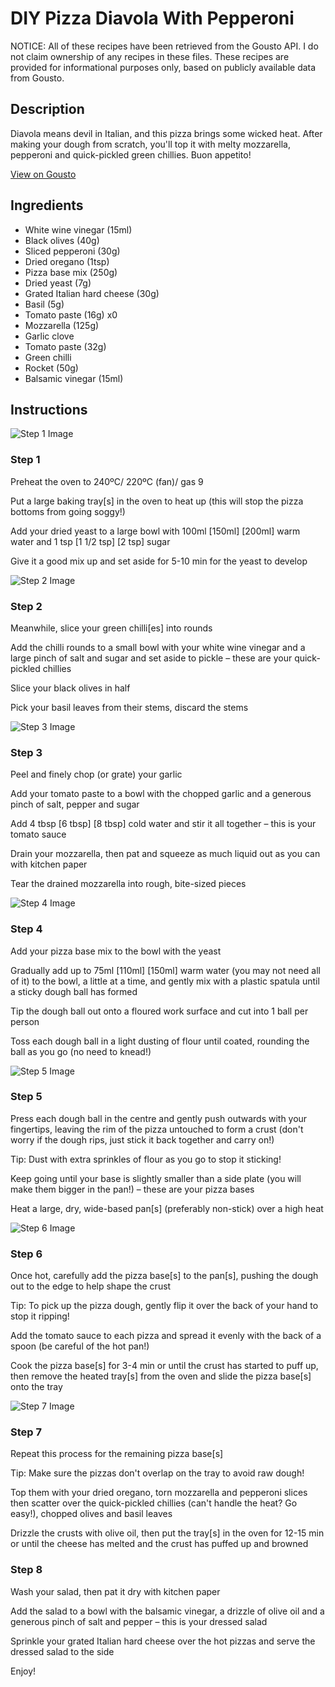 # DIY Pizza Diavola With Pepperoni

NOTICE: All of these recipes have been retrieved from the Gousto API. I do not claim ownership of any recipes in these files. These recipes are provided for informational purposes only, based on publicly available data from Gousto.

## Description

Diavola means devil in Italian, and this pizza brings some wicked heat. After making your dough from scratch, you'll top it with melty mozzarella, pepperoni and quick-pickled green chillies. Buon appetito! 

[View on Gousto](https://www.gousto.co.uk/recipes/cookbook/diy-pizza-diavola-with-pepperoni)

## Ingredients

- White wine vinegar (15ml)
- Black olives (40g)
- Sliced pepperoni (30g)
- Dried oregano (1tsp)
- Pizza base mix (250g)
- Dried yeast (7g)
- Grated Italian hard cheese (30g)
- Basil (5g)
- Tomato paste (16g) x0
- Mozzarella (125g)
- Garlic clove
- Tomato paste (32g)
- Green chilli
- Rocket (50g)
- Balsamic vinegar (15ml)

## Instructions

![Step 1 Image](https://production-media.gousto.co.uk/cms/recipe-step-image/Step-1-1597748235213-x200.jpg)

### Step 1

Preheat the oven to 240ºC/ 220ºC (fan)/ gas 9

Put a large baking tray[s] in the oven to heat up (this will stop the pizza bottoms from going soggy!)

Add your dried yeast<span class="text-danger"> </span>to a large bowl with 100ml <span class="text-purple">[150ml]</span> <span class="text-danger">[200ml]</span> warm water and 1 tsp <span class="text-purple">[1 1/2 tsp]</span><span class="text-danger"> [2 tsp]</span> sugar

Give it a good mix up and set aside for 5-10 min for the yeast to develop

![Step 2 Image](https://production-media.gousto.co.uk/cms/recipe-step-image/Step-2-1597748250720-x200.jpg)

### Step 2

Meanwhile, slice your green chilli[es]<span class="text-danger"> </span>into rounds

Add the chilli rounds to a small bowl with your white wine vinegar and a large pinch of salt and sugar and set aside to pickle – these are your quick-pickled chillies

Slice your black olives in half

Pick your basil leaves from their stems, discard the stems

![Step 3 Image](https://production-media.gousto.co.uk/cms/recipe-step-image/Step-3-1597748265273-x200.jpg)

### Step 3

Peel and finely chop (or grate) your garlic

Add your tomato paste to a bowl with the chopped garlic and a generous pinch of salt, pepper and sugar

Add 4 tbsp <span class="text-purple">[6 tbsp]</span> <span class="text-danger">[8 tbsp]</span> cold water and stir it all together – this is your tomato sauce

Drain your mozzarella, then pat and squeeze as much liquid out as you can with kitchen paper

Tear the drained mozzarella into rough, bite-sized pieces

![Step 4 Image](https://production-media.gousto.co.uk/cms/recipe-step-image/Step-4-1-1597748294725-x200.jpg)

### Step 4

Add your pizza base mix to the bowl with the yeast

Gradually add up to 75ml <span class="text-purple">[110ml]</span> <span class="text-danger">[150ml]</span> warm water (you may not need all of it) to the bowl, a little at a time, and gently mix with a plastic spatula until a sticky dough ball has formed

Tip the dough ball out onto a floured work surface and cut into 1 ball per person

Toss each dough ball in a light dusting of flour until coated, rounding the ball as you go (no need to knead!)

![Step 5 Image](https://production-media.gousto.co.uk/cms/recipe-step-image/Step-5-2-1597748342632-x200.jpg)

### Step 5

Press each dough ball in the centre and gently push outwards with your fingertips, leaving the rim of the pizza untouched to form a crust (don't worry if the dough rips, just stick it back together and carry on!)

Tip: Dust with extra sprinkles of flour as you go to stop it sticking!

Keep going until your base is slightly smaller than a side plate (you will make them bigger in the pan!) – these are your pizza bases

Heat a large, dry, wide-based pan[s] (preferably non-stick) over a high heat

![Step 6 Image](https://production-media.gousto.co.uk/cms/recipe-step-image/Step-6-1597748353719-x200.jpg)

### Step 6

Once hot, carefully add the pizza base[s]<span class="text-danger"> </span>to the pan[s], pushing the dough out to the edge to help shape the crust

Tip: To pick up the pizza dough, gently flip it over the back of your hand to stop it ripping!

Add the tomato sauce to each pizza and spread it evenly with the back of a spoon (be careful of the hot pan!)

Cook the pizza base[s] for 3-4 min or until the crust has started to puff up, then remove the heated tray[s]<span class="text-danger"> </span>from the oven and slide the pizza base[s]<span class="text-danger"> </span>onto the tray

![Step 7 Image](https://production-media.gousto.co.uk/cms/recipe-step-image/Step-7-1597748376332-x200.jpg)

### Step 7

Repeat this process for the remaining pizza base[s]

Tip: Make sure the pizzas don't overlap on the tray to avoid raw dough!

Top them with your dried oregano, torn mozzarella and pepperoni slices then scatter over the quick-pickled chillies (can't handle the heat? Go easy!), chopped olives and basil leaves

Drizzle the crusts with olive oil, then put the tray[s] in the oven for 12-15 min or until the cheese has melted and the crust has puffed up and browned

### Step 8

Wash your salad, then pat it dry with kitchen paper

Add the salad to a bowl with the balsamic vinegar, a drizzle of olive oil and a generous pinch of salt and pepper – this is your dressed salad

Sprinkle your grated Italian hard cheese over the hot pizzas and serve the dressed salad to the side

Enjoy!

